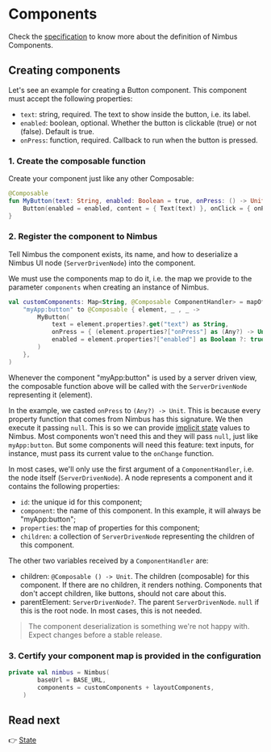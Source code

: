 # Components
Check the [specification](/specification/component.md) to know more about the definition of Nimbus Components. 

## Creating components
Let's see an example for creating a Button component. This component must accept the following properties:

- `text`: string, required. The text to show inside the button, i.e. its label.
- `enabled`: boolean, optional. Whether the button is clickable (true) or not (false). Default is true.
- `onPress`: function, required. Callback to run when the button is pressed.

### 1. Create the composable function
Create your component just like any other Composable:

```kotlin
@Composable
fun MyButton(text: String, enabled: Boolean = true, onPress: () -> Unit) {
    Button(enabled = enabled, content = { Text(text) }, onClick = { onPress() })
}
```

### 2. Register the component to Nimbus
Tell Nimbus the component exists, its name, and how to deserialize a Nimbus UI node (`ServerDrivenNode`) into the component.

We must use the components map to do it, i.e. the map we provide to the parameter `components` when creating an instance of Nimbus.

```kotlin
val customComponents: Map<String, @Composable ComponentHandler> = mapOf(
    "myApp:button" to @Composable { element, _ , _ ->
        MyButton(
            text = element.properties?.get("text") as String,
            onPress = { (element.properties?["onPress"] as (Any?) -> Unit)(null) },
            enabled = element.properties?["enabled"] as Boolean ?: true,
        )
    },
)
```

Whenever the component "myApp:button" is used by a server driven view, the composable function above will be called with the `ServerDrivenNode`
representing it (element). 

In the example, we casted `onPress` to `(Any?) -> Unit`. This is because every property function that comes from Nimbus has this signature. We then
execute it passing `null`. This is so we can provide [implicit state](state.md#implicit-states) values to Nimbus. Most components won't need this and
they will pass `null`, just like `myApp:button`. But some components will need this feature: text inputs, for instance, must pass its current value to
the `onChange` function.

In most cases, we'll only use the first argument of a `ComponentHandler`, i.e. the node itself (`ServerDrivenNode`). A node represents a component and
it contains the following properties:

- `id`: the unique id for this component;
- `component`: the name of this component. In this example, it will always be "myApp:button";
- `properties`: the map of properties for this component;
- `children`: a collection of `ServerDrivenNode` representing the children of this component.

The other two variables received by a `ComponentHandler` are:

- children: `@Composable () -> Unit`. The children (composable) for this component. If there are no children, it renders nothing. Components that
don't accept children, like buttons, should not care about this.
- parentElement: `ServerDrivenNode?`. The parent `ServerDrivenNode`. `null` if this is the root node. In most cases, this is not needed.

> The component deserialization is something we're not happy with. Expect changes before a stable release.

### 3. Certify your component map is provided in the configuration
```kotlin
private val nimbus = Nimbus(
        baseUrl = BASE_URL,
        components = customComponents + layoutComponents,
    )
```

## Read next
:point_right: [State](state.md)
